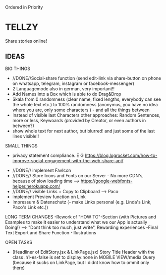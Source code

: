 Ordered in Priority

# TELLZY

Share stories online!

## IDEAS

BIG THINGS
- //DONE//Social-share function (send edit-link via share-button on phone on whatsapp, telegram, instagram or facebook-messenger) 
- 2 Languagemode also in german, very important!!
- Add Names into a Box which is able to do Drag&Drop
- Skala from 0 randomness (clear name, fixed lengths, everybody can see the whole text etc.) to 100% randomness (anonymus, you have no idea where you are, only some characters ) - and all the things between
- Instead of visible last Characters other approaches: Random Sentences, more or less, Keywoards (provided by Creator, or even authors in between?) 
- show whole text for next author, but blurred! and just some of the last lines visible!!


SMALL THINGS
+ privacy statement compliance. E G https://blog.logrocket.com/how-to-improve-social-engagement-with-the-web-share-api/
- //DONE// implement FavIcon 
- //DONE// Store Icons and Fonts on our Server - No more CDN's, because of slow loading time --> https://google-webfonts-helper.herokuapp.com/
- //DONE// visible Links + Copy to Clipboard --> Paco
- implement Preview function on Link
- Impressum & Datenschutz
(- make Links personal (e.g. Linda's Link, Paco's Link etc.))



LONG TERM CHANGES
-Rework of "HOW TO"-Section (with Pictures and Examples to make it easier to understand what we our App is actually Doing!) 
	--> "Dont think too much, just write", Rewarding experiences
-Final Text Export and Share Function
-Illustrations 


OPEN TASKS 
- (Headliner of EditStory.jsx & LinkPage.jsx) Story Title Header with the class .h1-es-false is set to display:none in MOBILE VIEW/media Query (because it sucks on LinkPage, but I didnt know how to ommit only there) 
